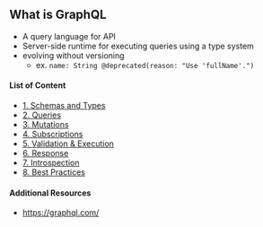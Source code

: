 ## What is GraphQL

- A query language for API
- Server-side runtime for executing queries using a type system
- evolving without versioning
  - ex. `name: String @deprecated(reason: "Use 'fullName'.")`

#### List of Content

<ul>
  <li> <a href="./fundamentals/schemas_and_types.md">1. Schemas and Types</a></lid>
  <li> <a href="./fundamentals/queries.md">2. Queries</a></lid>
  <li> <a href="./fundamentals/mutations.md">3. Mutations</a></lid>
  <li> <a href="./fundamentals/subscriptions.md">4. Subscriptions</a></lid>
  <li> <a href="./fundamentals/validation_and_execution.md">5. Validation & Execution</a></lid>
  <li> <a href="./fundamentals/response.md">6. Response</a></lid>
  <li> <a href="./fundamentals/introspection.md">7. Introspection</a></lid>
  <li> <a href="./best_practices.md">8. Best Practices</a></lid>
</ul>


#### Additional Resources
- https://graphql.com/
